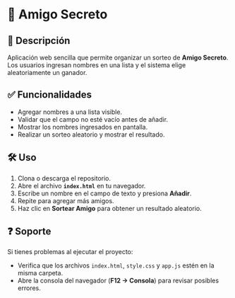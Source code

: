 # 🎁 Amigo Secreto

## 📌 Descripción  
Aplicación web sencilla que permite organizar un sorteo de **Amigo Secreto**.  
Los usuarios ingresan nombres en una lista y el sistema elige aleatoriamente un ganador.  

## ✅ Funcionalidades  
- Agregar nombres a una lista visible.  
- Validar que el campo no esté vacío antes de añadir.  
- Mostrar los nombres ingresados en pantalla.  
- Realizar un sorteo aleatorio y mostrar el resultado.
  
## 🛠️ Uso  
1. Clona o descarga el repositorio.  
2. Abre el archivo **`index.html`** en tu navegador.  
3. Escribe un nombre en el campo de texto y presiona **Añadir**.  
4. Repite para agregar más amigos.  
5. Haz clic en **Sortear Amigo** para obtener un resultado aleatorio.

## ❓ Soporte  
Si tienes problemas al ejecutar el proyecto:  
- Verifica que los archivos `index.html`, `style.css` y `app.js` estén en la misma carpeta.  
- Abre la consola del navegador (**F12 → Consola**) para revisar posibles errores. 
